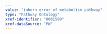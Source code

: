 ```yaml
---
value: "inborn error of metabolism pathway"
type: "Pathway Ontology"
xref-identifier: "0001589"
xref-dataSource: "PW"
---
```

